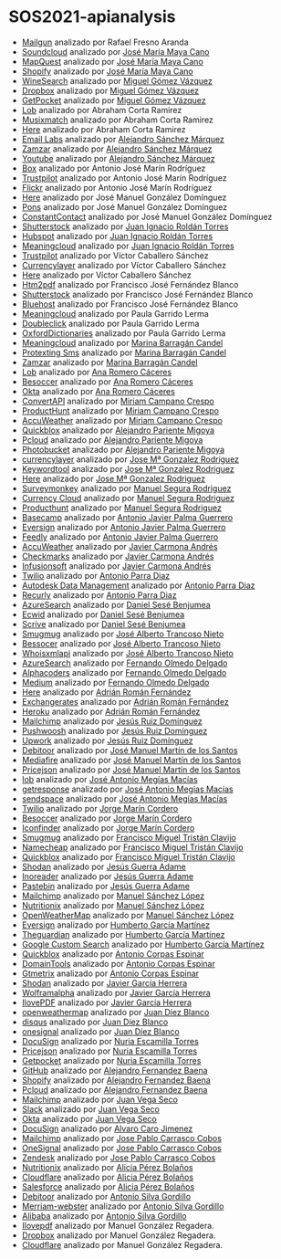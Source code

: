 # SOS2021-apianalysis
* [Mailgun](https://www.mailgun.com) analizado por Rafael Fresno Aranda
* [Soundcloud](https://developers.soundcloud.com/) analizado por [José María Maya Cano](https://github.com/josemarimaya)
* [MapQuest](https://developer.mapquest.com/) analizado por [José María Maya Cano](https://github.com/josemarimaya)
* [Shopify](https://shopify.dev/concepts/shopify-introduction) analizado por [José María Maya Cano](https://github.com/josemarimaya)
* [WineSearch](https://www.wine-searcher.com/) analizado por [Miguel Gómez Vázquez](https://github.com/migueclon98)
* [Dropbox](https://www.dropbox.com/plans?tab=personal) analizado por [Miguel Gómez Vázquez](https://github.com/migueclon98)
* [GetPocket](https://getpocket.com/premium) analizado por [Miguel Gómez Vázquez](https://github.com/migueclon98)
* [Lob](https://www.lob.com/) analizado por Abraham Corta Ramirez
* [Musixmatch](https://developer.musixmatch.com/) analizado por Abraham Corta Ramirez
* [Here](https://developer.here.com/) analizado por Abraham Corta Ramirez
* [Email Labs](https://emaillabs.io/en/pricing/) analizado por [Alejandro Sánchez Márquez](https://github.com/Alesanmar)
* [Zamzar](https://developers.zamzar.com/pricing) analizado por [Alejandro Sánchez Márquez](https://github.com/Alesanmar)
* [Youtube](https://developers.google.com/youtube/v3/determine_quota_cost) analizado por [Alejandro Sánchez Márquez](https://github.com/Alesanmar)
* [Box](https://www.box.com/es-419/pricing/business) analizado por Antonio José Marín Rodríguez
* [Trustpilot](https://business.trustpilot.com/plans) analizado por Antonio José Marín Rodríguez
* [Flickr](https://www.flickr.com/account/upgrade/pro) analizado por Antonio José Marín Rodríguez
* [Here](https://developer.here.com/pricing) analizado por José Manuel González Domínguez
* [Pons](http://en.pons.com/assets/docs/api_dict.pdf) analizado por José Manuel González Domínguez
* [ConstantContact](https://www.constantcontact.com/es/price-plans) analizado por José Manuel González Domínguez
* [Shutterstock](https://www.shutterstock.com/es/pricing) analizado por [Juan Ignacio Roldán Torres](https://github.com/juaroltor)
* [Hubspot](https://www.hubspot.es/pricing/marketing?term=annual&edition=starter) analizado por [Juan Ignacio Roldán Torres](https://github.com/juaroltor)
* [Meaningcloud](https://www.meaningcloud.com/es/productos/precios) analizado por [Juan Ignacio Roldán Torres](https://github.com/juaroltor)
* [Trustpilot](https://business.trustpilot.com) analizado por Víctor Caballero Sánchez
* [Currencylayer](https://currencylayer.com) analizado por Víctor Caballero Sánchez
* [Here](https://developer.here.com) analizado por Víctor Caballero Sánchez
* [Htm2pdf](https://www.htm2pdf.co.uk/plans-and-pricing/) analizado por Francisco José Fernández Blanco
* [Shutterstock](https://www.shutterstock.com/es/pricing) analizado por Francisco José Fernández Blanco
* [Bluehost](https://www.bluehost.com/web-hosting/signup) analizado por Francisco José Fernández Blanco
* [Meaningcloud](https://www.meaningcloud.com/) analizado por Paula Garrido Lerma
* [Doubleclick](https://ads.google.com/home/pricing/) analizado por Paula Garrido Lerma
* [OxfordDictionaries](https://developer.oxforddictionaries.com/) analizado por Paula Garrido Lerma
* [Meaningcloud](https://www.meaningcloud.com/es/productos/precios) analizado por [Marina Barragán Candel](https://github.com/MarinaBC)
* [Protexting Sms](https://www.protexting.com/messaging-pricing-spain.html) analizado por [Marina Barragán Candel](https://github.com/MarinaBC)
* [Zamzar](https://developers.zamzar.com/pricing) analizado por [Marina Barragán Candel](https://github.com/MarinaBC)
* [Lob](https://www.lob.com/) analizado por [Ana Romero Cáceres](https://github.com/anaromero99)
* [Besoccer](https://es.besoccer.com/api) analizado por [Ana Romero Cáceres](https://github.com/anaromero99)
* [Okta](https://www.okta.com/pricing/) analizado por [Ana Romero Cáceres](https://github.com/anaromero99)
* [ConvertAPI](https://www.convertapi.com/prices) analizado por [Miriam Campano Crespo](https://github.com/Mirishya)
* [ProductHunt](https://www.producthunt.com/ship) analizado por [Miriam Campano Crespo](https://github.com/Mirishya)
* [AccuWeather](https://developer.accuweather.com/packages) analizado por [Miriam Campano Crespo](https://github.com/Mirishya)
* [Quickblox](https://quickblox.com/) analizado por [Alejandro Pariente Migoya](https://github.com/RoundPegInASquareHole)
* [Pcloud](https://www.pcloud.com/es/eu) analizado por [Alejandro Pariente Migoya](https://github.com/RoundPegInASquareHole)
* [Photobucket](https://app.photobucket.com/explore) analizado por [Alejandro Pariente Migoya](https://github.com/RoundPegInASquareHole)
* [currencylayer](https://currencylayer.com/) analizado por [Jose Mª Gonzalez Rodriguez](https://github.com/josgonrod7)
* [Keywordtool](https://keywordtool.io/es) analizado por [Jose Mª Gonzalez Rodriguez](https://github.com/josgonrod7)
* [Here](https://developer.here.com/) analizado por [Jose Mª Gonzalez Rodriguez](https://github.com/josgonrod7)
* [Surveymonkey](https://es.surveymonkey.com/) analizado por [Manuel Segura Rodriguez](https://github.com/mansegrod)
* [Currency Cloud](https://www.currencycloud.com/) analizado por [Manuel Segura Rodriguez](https://github.com/mansegrod)
* [Producthunt](https://www.producthunt.com/) analizado por [Manuel Segura Rodriguez](https://github.com/mansegrod)
* [Basecamp](https://basecamp.com/) analizado por [Antonio Javier Palma Guerrero](https://github.com/ajpalma28)
* [Eversign](https://eversign.com) analizado por [Antonio Javier Palma Guerrero](https://github.com/ajpalma28)
* [Feedly](https://feedly.com/) analizado por [Antonio Javier Palma Guerrero](https://github.com/ajpalma28)
* [AccuWeather](https://developer.accuweather.com/packages) analizado por [Javier Carmona Andrés](https://github.com/JavierCarmona16)
* [Checkmarks](https://checkmarks.com/) analizado por [Javier Carmona Andrés](https://github.com/JavierCarmona16)
* [Infusionsoft](https://keap.com/pricing) analizado por [Javier Carmona Andrés](https://github.com/JavierCarmona16)
* [Twilio](https://sendgrid.com/) analizado por [Antonio Parra Diaz](https://github.com/antonioparra7)
* [Autodesk Data Management](https://forge.autodesk.com/) analizado por [Antonio Parra Diaz](https://github.com/antonioparra7)
* [Recurly](https://recurly.com/) analizado por [Antonio Parra Diaz](https://github.com/antonioparra7)
* [AzureSearch](https://azure.microsoft.com/es-es/pricing/details/search/) analizado por [Daniel Sesé Benjumea](https://github.com/Wocanilo)
* [Ecwid](https://www.ecwid.com/) analizado por [Daniel Sesé Benjumea](https://github.com/Wocanilo)
* [Scrive](https://www.scrive.com/) analizado por [Daniel Sesé Benjumea](https://github.com/Wocanilo)
* [Smugmug](https://www.smugmug.com/) analizado por [José Alberto Trancoso Nieto](https://github.com/AlbertoTNJ)
* [Bessocer](https://besoccer.com/) analizado por [José Alberto Trancoso Nieto](https://github.com/AlbertoTNJ)
* [Whoisxmlapi](https://main.whoisxmlapi.com/) analizado por [José Alberto Trancoso Nieto](https://github.com/AlbertoTNJ)
* [AzureSearch](https://azure.microsoft.com/es-es/) analizado por [Fernando Olmedo Delgado](https://github.com/Fernasilver)
* [Alphacoders](https://alphacoders.com/) analizado por [Fernando Olmedo Delgado](https://github.com/Fernasilver)
* [Medium](https://medium.com/) analizado por [Fernando Olmedo Delgado](https://github.com/Fernasilver)
* [Here](https://developer.here.com/) analizado por [Adrián Román Fernández](https://github.com/Adrirofer)
* [Exchangerates](https://exchangeratesapi.io/) analizado por [Adrián Román Fernández](https://github.com/Adrirofer)
* [Heroku](https://devcenter.heroku.com/categories/platform-api) analizado por [Adrián Román Fernández](https://github.com/Adrirofer)
* [Mailchimp](https://mailchimp.com/es/) analizado por [Jesús Ruiz Domínguez](https://github.com/jesruidom)
* [Pushwoosh](https://www.pushwoosh.com/) analizado por [Jesús Ruiz Domínguez](https://github.com/jesruidom)
* [Upwork](https://www.upwork.com/) analizado por [Jesús Ruiz Domínguez](https://github.com/jesruidom)
* [Debitoor](https://debitoor.com/) analizado por [José Manuel Martín de los Santos](https://github.com/spartano27)
* [Mediafire](https://www.mediafire.com/) analizado por [José Manuel Martín de los Santos](https://github.com/spartano27)
* [Pricejson](https://www.pricejson.com/) analizado por [José Manuel Martín de los Santos](https://github.com/spartano27)
* [lob](https://www.lob.com/) analizado por [José Antonio Megías Macías](https://github.com/josanmegias)
* [getresponse](https://www.getresponse.com/es) analizado por [José Antonio Megías Macías](https://github.com/josanmegias)
* [sendspace](https://www.sendspace.com/) analizado por [José Antonio Megías Macías](https://github.com/josanmegias)
* [Twilio](https://www.twilio.com/) analizado por [Jorge Marín Cordero](https://github.com/JorgeMarinC)
* [Besoccer](https://company.besoccer.com/api) analizado por [Jorge Marín Cordero](https://github.com/JorgeMarinC)
* [Iconfinder](https://www.iconfinder.com/) analizado por [Jorge Marín Cordero](https://github.com/JorgeMarinC)
* [Smugmug](https://www.smugmug.com/) analizado por [Francisco Miguel Tristán Clavijo](https://github.com/frankys99)
* [Namecheap](https://www.namecheap.com/) analizado por [Francisco Miguel Tristán Clavijo](https://github.com/frankys99)
* [Quickblox](https://quickblox.com/) analizado por [Francisco Miguel Tristán Clavijo](https://github.com/frankys99)
* [Shodan](https://www.shodan.io/) analizado por [Jesús Guerra Adame](https://github.com/jesgueada)
* [Inoreader](https://www.inoreader.com/) analizado por [Jesús Guerra Adame](https://github.com/jesgueada)
* [Pastebin](https://pastebin.com/) analizado por [Jesús Guerra Adame](https://github.com/jesgueada)
* [Mailchimp](https://mailchimp.com/es/) analizado por [Manuel Sánchez López](https://github.com/manu261998)
* [Nutritionix](https://www.nutritionix.com/business/api) analizado por [Manuel Sánchez López](https://github.com/manu261998)
* [OpenWeatherMap](https://openweathermap.org/price) analizado por [Manuel Sánchez López](https://github.com/manu261998)
* [Eversign](https://eversign.com/) analizado por [Humberto García Martínez](https://github.com/humgarmar)
* [Theguardian](https://open-platform.theguardian.com/) analizado por [Humberto García Martínez](https://github.com/humgarmar)
* [Google Custom Search](https://developers.google.com/custom-search) analizado por [Humberto García Martínez](https://github.com/humgarmar)
* [Quickblox](https://quickblox.com/) analizado por [Antonio Corpas Espinar](https://github.com/ace58)
* [DomainTools](https://www.domaintools.com/) analizado por [Antonio Corpas Espinar](https://github.com/ace58)
* [Gtmetrix](https://gtmetrix.com//) analizado por [Antonio Corpas Espinar](https://github.com/ace58)
* [Shodan](https://www.shodan.io/) analizado por [Javier García Herrera](https://github.com/Jota0Garcia)
* [Wolframalpha](https://www.wolframalpha.com/) analizado por [Javier García Herrera](https://github.com/Jota0Garcia)
* [IlovePDF](https://www.ilovepdf.com/es) analizado por [Javier García Herrera](https://github.com/Jota0Garcia)
* [openweathermap](https://openweathermap.org/) analizado por [Juan Díez Blanco](https://github.com/jdblanco)
* [disqus](https://disqus.com/) analizado por [Juan Díez Blanco](https://github.com/jdblanco)
* [onesignal](https://onesignal.com/) analizado por [Juan Díez Blanco](https://github.com/jdblanco)
* [DocuSign](https://www.docusign.com/products-and-pricing/api-plans) analizado por [Nuria Escamilla Torres](https://github.com/nuresctor)
* [Pricejson](https://www.pricejson.com/) analizado por [Nuria Escamilla Torres](https://github.com/nuresctor)
* [Getpocket](https://getpocket.com/premium) analizado por [Nuria Escamilla Torres](https://github.com/nuresctor)
* [GitHub](https://github.com/) analizado por [Alejandro Fernandez Baena](https://github.com/alefdz98)
* [Shopify](https://www.shopify.es/) analizado por [Alejandro Fernandez Baena](https://github.com/alefdz98)
* [Pcloud](https://www.pcloud.com/es/eu) analizado por [Alejandro Fernandez Baena](https://github.com/alefdz98)
* [Mailchimp](https://mailchimp.com/es/pricing/marketing/compare-plans/) analizado por [Juan Vega Seco](https://github.com/jhonvi2)
* [Slack](https://app.slack.com/plans/T98L0R2T1?geocode=es-es) analizado por [Juan Vega Seco](https://github.com/jhonvi2)
* [Okta](https://www.okta.com/pricing/) analizado por [Juan Vega Seco](https://github.com/jhonvi2)
* [DocuSign](https://docusign.com) analizado por [Alvaro Caro Jimenez](https://github.com/alvcarjim1)
* [Mailchimp](https://mailchimp.com/es/) analizado por [Jose Pablo Carrasco Cobos](https://github.com/joscarcob1)
* [OneSignal](https://onesignal.com/) analizado por [Jose Pablo Carrasco Cobos](https://github.com/joscarcob1)
* [Zendesk](https://www.zendesk.es/) analizado por [Jose Pablo Carrasco Cobos](https://github.com/joscarcob1)
* [Nutritionix](https://www.nutritionix.com/) analizado por [Alicia Pérez Bolaños](https://github.com/aliperbol)
* [Cloudflare](https://www.cloudflare.com/es-es/) analizado por [Alicia Pérez Bolaños](https://github.com/aliperbol)
* [Salesforce](https://www.salesforce.com/es/) analizado por [Alicia Pérez Bolaños](https://github.com/aliperbol)
* [Debitoor](https://debitoor.com/) analizado por [Antonio Silva Gordillo](https://github.com/antoniosilva096)
* [Merriam-webster](https://www.dictionaryapi.com/) analizado por [Antonio Silva Gordillo](https://github.com/antoniosilva096)
* [Alibaba](https://eu.alibabacloud.com/) analizado por [Antonio Silva Gordillo](https://github.com/antoniosilva096)
* [Ilovepdf](https://www.ilovepdf.com/) analizado por Manuel González Regadera.
* [Dropbox](https://www.dropbox.com/) analizado por Manuel González Regadera.
* [Cloudflare](https://www.cloudflare.com/es-es/) analizado por Manuel González Regadera.



